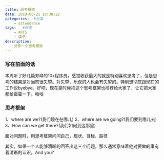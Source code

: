 ```yaml
---
title: 思考框架
date: 2019-06-21 18:38:22
categories:  #分类
    - attendance
tags:   #标签
    - ARTS
    - 读书 
description: 
    分享一个思考框架
---
```

### 写在前面的话
本周听了好几篇郑晔的10x程序员，感觉收获最大的就是特别喜欢思考了，但是思考的结果是对当前很失望。对失望，乐观的人也会有失望的。特别想彻底跟现在的工作说byebye。好吧，现在是时候把这个思考框架也推荐给大家了，让它把大家都给霍霍一下。哈哈
### 思考框架

1、where are we?(我们现在在哪儿)
2、where are we going?(我们要到哪儿去)
3、How can we get there?(我们如何到达那里)

面对问题时，用思考框架问问自己，现状、目标、路径

其实，如果一个人能够清晰的回答出这三个问题，那么通常意味着他对要做的事有着清晰的认识。And you?